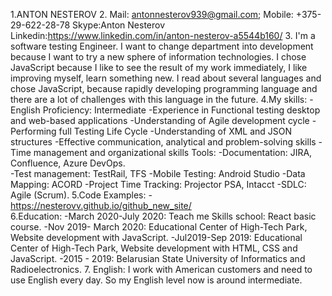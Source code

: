 
1.ANTON NESTEROV
2. Mail: antonnesterov939@gmail.com; Mobile: +375-29-622-28-78 Skype:Anton Nesterov Linkedin:https://www.linkedin.com/in/anton-nesterov-a5544b160/
3. I'm a software testing Engineer. I want to change department into development because I want to try a new sphere of information technologies. I chose JavaScript because I like to see the result of my work immediately, I like improving myself, learn 
something new. I read about several languages and chose JavaScript, because rapidly developing programming language and there are a lot of challenges with this language in the future. 
4.My skills:
	-English Proficiency: Intermediate 
	-Experience in Functional testing desktop and web-based applications
	-Understanding of Agile development cycle
	-Performing full Testing Life Cycle
	-Understanding of XML and JSON structures
	-Effective communication, analytical and problem-solving skills
	-Time management and organizational skills
  Tools:
	-Documentation: JIRA, Confluence, Azure DevOps.                                      
	-Test management: TestRail, TFS 
	-Mobile Testing: Android Studio
	-Data Mapping: ACORD
	-Project Time Tracking: Projector PSA, Intacct
	-SDLC:  Agile (Scrum).
5.Code Examples: 
	-https://nesterovv.github.io/github_new_site/  
6.Education:
	-March 2020-July 2020: Teach me Skills school: React basic course.
	-Nov 2019- March 2020: Educational Center of High-Tech Park, Website development with JavaScript.
	-Jul2019-Sep 2019: Educational Center of High-Tech Park, Website development with HTML, CSS and JavaScript.
	-2015 - 2019: 	Belarusian State University of Informatics and Radioelectronics.
7. English: I work with American customers and need to use English every day. So my English level now is around intermediate.






